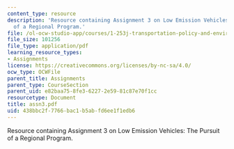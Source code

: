 ```yaml
---
content_type: resource
description: 'Resource containing Assignment 3 on Low Emission Vehicles: The Pursuit
  of a Regional Program.'
file: /ol-ocw-studio-app/courses/1-253j-transportation-policy-and-environmental-limits-spring-2004/438bbc2f7766bac1b5abfd6ee1f1edb6_assn3.pdf
file_size: 101256
file_type: application/pdf
learning_resource_types:
- Assignments
license: https://creativecommons.org/licenses/by-nc-sa/4.0/
ocw_type: OCWFile
parent_title: Assignments
parent_type: CourseSection
parent_uid: e82baa75-8fe3-6227-2e59-81c87e70f1cc
resourcetype: Document
title: assn3.pdf
uid: 438bbc2f-7766-bac1-b5ab-fd6ee1f1edb6
---
```

Resource containing Assignment 3 on Low Emission Vehicles: The Pursuit of a Regional Program.